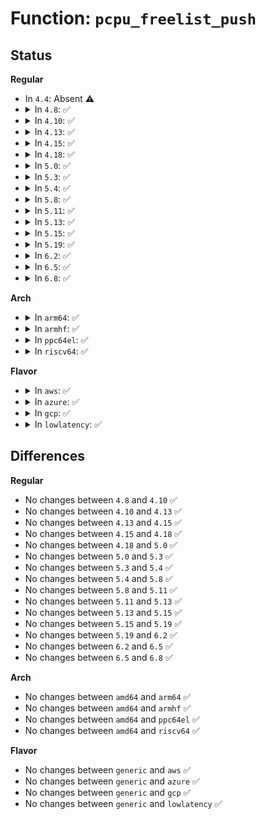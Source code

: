 # Function: <code>pcpu_freelist_push</code>

## Status
<b>Regular</b>
<ul>
<li>
In <code>4.4</code>: Absent ⚠️
</li>
<li>
<details>
<summary>In <code>4.8</code>: ✅</summary>

```c
void pcpu_freelist_push(struct pcpu_freelist *s, struct pcpu_freelist_node *node);
```

**Collision:** Unique Global

**Inline:** No

**Transformation:** False

**Instances:**

```
In kernel/bpf/percpu_freelist.c (ffffffff81187ee0)
Location: kernel/bpf/percpu_freelist.c:40
Inline: False
Direct callers:
  - kernel/bpf/stackmap.c:stack_map_delete_elem
  - kernel/bpf/stackmap.c:bpf_stackmap_copy
  - kernel/bpf/stackmap.c:bpf_get_stackid
```
**Symbols:**

```
ffffffff81187ee0-ffffffff81187f23: pcpu_freelist_push (STB_GLOBAL)
```
</details>
</li>
<li>
<details>
<summary>In <code>4.10</code>: ✅</summary>

```c
void pcpu_freelist_push(struct pcpu_freelist *s, struct pcpu_freelist_node *node);
```

**Collision:** Unique Global

**Inline:** No

**Transformation:** False

**Instances:**

```
In kernel/bpf/percpu_freelist.c (ffffffff81195ea0)
Location: kernel/bpf/percpu_freelist.c:40
Inline: False
Direct callers:
  - kernel/bpf/stackmap.c:stack_map_delete_elem
  - kernel/bpf/stackmap.c:bpf_stackmap_copy
  - kernel/bpf/stackmap.c:bpf_get_stackid
```
**Symbols:**

```
ffffffff81195ea0-ffffffff81195ee3: pcpu_freelist_push (STB_GLOBAL)
```
</details>
</li>
<li>
<details>
<summary>In <code>4.13</code>: ✅</summary>

```c
void pcpu_freelist_push(struct pcpu_freelist *s, struct pcpu_freelist_node *node);
```

**Collision:** Unique Global

**Inline:** No

**Transformation:** False

**Instances:**

```
In kernel/bpf/percpu_freelist.c (ffffffff8119d410)
Location: kernel/bpf/percpu_freelist.c:40
Inline: False
Direct callers:
  - kernel/bpf/stackmap.c:stack_map_delete_elem
  - kernel/bpf/stackmap.c:bpf_stackmap_copy
  - kernel/bpf/stackmap.c:bpf_get_stackid
```
**Symbols:**

```
ffffffff8119d410-ffffffff8119d453: pcpu_freelist_push (STB_GLOBAL)
```
</details>
</li>
<li>
<details>
<summary>In <code>4.15</code>: ✅</summary>

```c
void pcpu_freelist_push(struct pcpu_freelist *s, struct pcpu_freelist_node *node);
```

**Collision:** Unique Global

**Inline:** No

**Transformation:** False

**Instances:**

```
In kernel/bpf/percpu_freelist.c (ffffffff811acfc0)
Location: kernel/bpf/percpu_freelist.c:40
Inline: False
Direct callers:
  - kernel/bpf/stackmap.c:stack_map_delete_elem
  - kernel/bpf/stackmap.c:bpf_stackmap_copy
  - kernel/bpf/stackmap.c:bpf_get_stackid
```
**Symbols:**

```
ffffffff811acfc0-ffffffff811ad003: pcpu_freelist_push (STB_GLOBAL)
```
</details>
</li>
<li>
<details>
<summary>In <code>4.18</code>: ✅</summary>

```c
void pcpu_freelist_push(struct pcpu_freelist *s, struct pcpu_freelist_node *node);
```

**Collision:** Unique Global

**Inline:** No

**Transformation:** False

**Instances:**

```
In kernel/bpf/percpu_freelist.c (ffffffff811c4540)
Location: kernel/bpf/percpu_freelist.c:40
Inline: False
Direct callers:
  - kernel/bpf/stackmap.c:stack_map_delete_elem
  - kernel/bpf/stackmap.c:bpf_stackmap_copy
  - kernel/bpf/stackmap.c:bpf_get_stackid
  - kernel/bpf/stackmap.c:bpf_get_stackid
```
**Symbols:**

```
ffffffff811c4540-ffffffff811c4583: pcpu_freelist_push (STB_GLOBAL)
```
</details>
</li>
<li>
<details>
<summary>In <code>5.0</code>: ✅</summary>

```c
void pcpu_freelist_push(struct pcpu_freelist *s, struct pcpu_freelist_node *node);
```

**Collision:** Unique Global

**Inline:** No

**Transformation:** False

**Instances:**

```
In kernel/bpf/percpu_freelist.c (ffffffff811d6130)
Location: kernel/bpf/percpu_freelist.c:48
Inline: False
Direct callers:
  - kernel/bpf/stackmap.c:stack_map_delete_elem
  - kernel/bpf/stackmap.c:bpf_stackmap_copy
  - kernel/bpf/stackmap.c:bpf_get_stackid
  - kernel/bpf/stackmap.c:bpf_get_stackid
```
**Symbols:**

```
ffffffff811d6130-ffffffff811d615d: pcpu_freelist_push (STB_GLOBAL)
```
</details>
</li>
<li>
<details>
<summary>In <code>5.3</code>: ✅</summary>

```c
void pcpu_freelist_push(struct pcpu_freelist *s, struct pcpu_freelist_node *node);
```

**Collision:** Unique Global

**Inline:** No

**Transformation:** False

**Instances:**

```
In kernel/bpf/percpu_freelist.c (ffffffff811eab20)
Location: kernel/bpf/percpu_freelist.c:45
Inline: False
Direct callers:
  - kernel/bpf/stackmap.c:stack_map_delete_elem
  - kernel/bpf/stackmap.c:bpf_stackmap_copy
  - kernel/bpf/stackmap.c:bpf_get_stackid
  - kernel/bpf/stackmap.c:bpf_get_stackid
```
**Symbols:**

```
ffffffff811eab20-ffffffff811eab4d: pcpu_freelist_push (STB_GLOBAL)
```
</details>
</li>
<li>
<details>
<summary>In <code>5.4</code>: ✅</summary>

```c
void pcpu_freelist_push(struct pcpu_freelist *s, struct pcpu_freelist_node *node);
```

**Collision:** Unique Global

**Inline:** No

**Transformation:** False

**Instances:**

```
In kernel/bpf/percpu_freelist.c (ffffffff811f7280)
Location: kernel/bpf/percpu_freelist.c:45
Inline: False
Direct callers:
  - kernel/bpf/stackmap.c:stack_map_delete_elem
  - kernel/bpf/stackmap.c:bpf_stackmap_copy
  - kernel/bpf/stackmap.c:bpf_get_stackid
  - kernel/bpf/stackmap.c:bpf_get_stackid
```
**Symbols:**

```
ffffffff811f7280-ffffffff811f72ad: pcpu_freelist_push (STB_GLOBAL)
```
</details>
</li>
<li>
<details>
<summary>In <code>5.8</code>: ✅</summary>

```c
void pcpu_freelist_push(struct pcpu_freelist *s, struct pcpu_freelist_node *node);
```

**Collision:** Unique Global

**Inline:** No

**Transformation:** False

**Instances:**

```
In kernel/bpf/percpu_freelist.c (ffffffff8121af70)
Location: kernel/bpf/percpu_freelist.c:51
Inline: False
Direct callers:
  - kernel/bpf/stackmap.c:stack_map_delete_elem
  - kernel/bpf/stackmap.c:bpf_stackmap_copy
  - kernel/bpf/stackmap.c:bpf_get_stackid
  - kernel/bpf/stackmap.c:bpf_get_stackid
```
**Symbols:**

```
ffffffff8121af70-ffffffff8121afd2: pcpu_freelist_push (STB_GLOBAL)
```
</details>
</li>
<li>
<details>
<summary>In <code>5.11</code>: ✅</summary>

```c
void pcpu_freelist_push(struct pcpu_freelist *s, struct pcpu_freelist_node *node);
```

**Collision:** Unique Global

**Inline:** No

**Transformation:** False

**Instances:**

```
In kernel/bpf/percpu_freelist.c (ffffffff8121df90)
Location: kernel/bpf/percpu_freelist.c:91
Inline: False
Direct callers:
  - kernel/bpf/stackmap.c:stack_map_delete_elem
  - kernel/bpf/stackmap.c:bpf_stackmap_copy
  - kernel/bpf/stackmap.c:__bpf_get_stackid
  - kernel/bpf/stackmap.c:__bpf_get_stackid
  - kernel/bpf/stackmap.c:__bpf_get_stackid
```
**Symbols:**

```
ffffffff8121df90-ffffffff8121dfc0: pcpu_freelist_push (STB_GLOBAL)
```
</details>
</li>
<li>
<details>
<summary>In <code>5.13</code>: ✅</summary>

```c
void pcpu_freelist_push(struct pcpu_freelist *s, struct pcpu_freelist_node *node);
```

**Collision:** Unique Global

**Inline:** No

**Transformation:** False

**Instances:**

```
In kernel/bpf/percpu_freelist.c (ffffffff81221900)
Location: kernel/bpf/percpu_freelist.c:91
Inline: False
Direct callers:
  - kernel/bpf/stackmap.c:stack_map_delete_elem
  - kernel/bpf/stackmap.c:bpf_stackmap_copy
  - kernel/bpf/stackmap.c:__bpf_get_stackid
  - kernel/bpf/stackmap.c:__bpf_get_stackid
  - kernel/bpf/stackmap.c:__bpf_get_stackid
```
**Symbols:**

```
ffffffff81221900-ffffffff81221938: pcpu_freelist_push (STB_GLOBAL)
```
</details>
</li>
<li>
<details>
<summary>In <code>5.15</code>: ✅</summary>

```c
void pcpu_freelist_push(struct pcpu_freelist *s, struct pcpu_freelist_node *node);
```

**Collision:** Unique Global

**Inline:** No

**Transformation:** False

**Instances:**

```
In kernel/bpf/percpu_freelist.c (ffffffff81259350)
Location: kernel/bpf/percpu_freelist.c:91
Inline: False
Direct callers:
  - kernel/bpf/stackmap.c:stack_map_delete_elem
  - kernel/bpf/stackmap.c:bpf_stackmap_copy
  - kernel/bpf/stackmap.c:__bpf_get_stackid
  - kernel/bpf/stackmap.c:__bpf_get_stackid
  - kernel/bpf/stackmap.c:__bpf_get_stackid
```
**Symbols:**

```
ffffffff81259350-ffffffff81259388: pcpu_freelist_push (STB_GLOBAL)
```
</details>
</li>
<li>
<details>
<summary>In <code>5.19</code>: ✅</summary>

```c
void pcpu_freelist_push(struct pcpu_freelist *s, struct pcpu_freelist_node *node);
```

**Collision:** Unique Global

**Inline:** No

**Transformation:** False

**Instances:**

```
In kernel/bpf/percpu_freelist.c (ffffffff812a22b0)
Location: kernel/bpf/percpu_freelist.c:91
Inline: False
Direct callers:
  - kernel/bpf/stackmap.c:stack_map_delete_elem
  - kernel/bpf/stackmap.c:bpf_stackmap_copy
  - kernel/bpf/stackmap.c:__bpf_get_stackid
  - kernel/bpf/stackmap.c:__bpf_get_stackid
```
**Symbols:**

```
ffffffff812a22b0-ffffffff812a22e9: pcpu_freelist_push (STB_GLOBAL)
```
</details>
</li>
<li>
<details>
<summary>In <code>6.2</code>: ✅</summary>

```c
void pcpu_freelist_push(struct pcpu_freelist *s, struct pcpu_freelist_node *node);
```

**Collision:** Unique Global

**Inline:** No

**Transformation:** False

**Instances:**

```
In kernel/bpf/percpu_freelist.c (ffffffff812ffe60)
Location: kernel/bpf/percpu_freelist.c:89
Inline: False
Direct callers:
  - kernel/bpf/stackmap.c:stack_map_delete_elem
  - kernel/bpf/stackmap.c:bpf_stackmap_copy
  - kernel/bpf/stackmap.c:__bpf_get_stackid
  - kernel/bpf/stackmap.c:__bpf_get_stackid
```
**Symbols:**

```
ffffffff812ffe60-ffffffff812ffeaf: pcpu_freelist_push (STB_GLOBAL)
```
</details>
</li>
<li>
<details>
<summary>In <code>6.5</code>: ✅</summary>

```c
void pcpu_freelist_push(struct pcpu_freelist *s, struct pcpu_freelist_node *node);
```

**Collision:** Unique Global

**Inline:** No

**Transformation:** False

**Instances:**

```
In kernel/bpf/percpu_freelist.c (ffffffff8132e9c0)
Location: kernel/bpf/percpu_freelist.c:89
Inline: False
Direct callers:
  - kernel/bpf/stackmap.c:stack_map_delete_elem
  - kernel/bpf/stackmap.c:bpf_stackmap_copy
  - kernel/bpf/stackmap.c:__bpf_get_stackid
  - kernel/bpf/stackmap.c:__bpf_get_stackid
```
**Symbols:**

```
ffffffff8132e9c0-ffffffff8132ea0f: pcpu_freelist_push (STB_GLOBAL)
```
</details>
</li>
<li>
<details>
<summary>In <code>6.8</code>: ✅</summary>

```c
void pcpu_freelist_push(struct pcpu_freelist *s, struct pcpu_freelist_node *node);
```

**Collision:** Unique Global

**Inline:** No

**Transformation:** False

**Instances:**

```
In kernel/bpf/percpu_freelist.c (ffffffff81352ee0)
Location: kernel/bpf/percpu_freelist.c:89
Inline: False
Direct callers:
  - kernel/bpf/stackmap.c:stack_map_delete_elem
  - kernel/bpf/stackmap.c:bpf_stackmap_copy
  - kernel/bpf/stackmap.c:__bpf_get_stackid
  - kernel/bpf/stackmap.c:__bpf_get_stackid
```
**Symbols:**

```
ffffffff81352ee0-ffffffff81352f2f: pcpu_freelist_push (STB_GLOBAL)
```
</details>
</li>
</ul>
<b>Arch</b>
<ul>
<li>
<details>
<summary>In <code>arm64</code>: ✅</summary>

```c
void pcpu_freelist_push(struct pcpu_freelist *s, struct pcpu_freelist_node *node);
```

**Collision:** Unique Global

**Inline:** No

**Transformation:** False

**Instances:**

```
In kernel/bpf/percpu_freelist.c (ffff80001027bea8)
Location: kernel/bpf/percpu_freelist.c:45
Inline: False
Direct callers:
  - kernel/bpf/stackmap.c:stack_map_delete_elem
  - kernel/bpf/stackmap.c:bpf_stackmap_copy
  - kernel/bpf/stackmap.c:bpf_get_stackid
  - kernel/bpf/stackmap.c:bpf_get_stackid
  - kernel/bpf/stackmap.c:bpf_get_stackid
```
**Symbols:**

```
ffff80001027bea8-ffff80001027bf04: pcpu_freelist_push (STB_GLOBAL)
```
</details>
</li>
<li>
<details>
<summary>In <code>armhf</code>: ✅</summary>

```c
void pcpu_freelist_push(struct pcpu_freelist *s, struct pcpu_freelist_node *node);
```

**Collision:** Unique Global

**Inline:** No

**Transformation:** False

**Instances:**

```
In kernel/bpf/percpu_freelist.c (c04adc70)
Location: kernel/bpf/percpu_freelist.c:45
Inline: False
Direct callers:
  - kernel/bpf/stackmap.c:stack_map_delete_elem
  - kernel/bpf/stackmap.c:bpf_stackmap_copy
  - kernel/bpf/stackmap.c:bpf_get_stackid
  - kernel/bpf/stackmap.c:bpf_get_stackid
  - kernel/bpf/stackmap.c:bpf_get_stackid
```
**Symbols:**

```
c04adc70-c04adcd0: pcpu_freelist_push (STB_GLOBAL)
```
</details>
</li>
<li>
<details>
<summary>In <code>ppc64el</code>: ✅</summary>

```c
void pcpu_freelist_push(struct pcpu_freelist *s, struct pcpu_freelist_node *node);
```

**Collision:** Unique Global

**Inline:** No

**Transformation:** False

**Instances:**

```
In kernel/bpf/percpu_freelist.c (c000000000325680)
Location: kernel/bpf/percpu_freelist.c:45
Inline: False
Direct callers:
  - kernel/bpf/stackmap.c:stack_map_delete_elem
  - kernel/bpf/stackmap.c:bpf_stackmap_copy
  - kernel/bpf/stackmap.c:bpf_get_stackid
  - kernel/bpf/stackmap.c:bpf_get_stackid
  - kernel/bpf/stackmap.c:bpf_get_stackid
```
**Symbols:**

```
c000000000325680-c000000000325750: pcpu_freelist_push (STB_GLOBAL)
```
</details>
</li>
<li>
<details>
<summary>In <code>riscv64</code>: ✅</summary>

```c
void pcpu_freelist_push(struct pcpu_freelist *s, struct pcpu_freelist_node *node);
```

**Collision:** Unique Global

**Inline:** No

**Transformation:** False

**Instances:**

```
In kernel/bpf/percpu_freelist.c (ffffffe0001b3928)
Location: kernel/bpf/percpu_freelist.c:45
Inline: False
Direct callers:
  - kernel/bpf/stackmap.c:stack_map_delete_elem
  - kernel/bpf/stackmap.c:bpf_stackmap_copy
  - kernel/bpf/stackmap.c:bpf_get_stackid
  - kernel/bpf/stackmap.c:bpf_get_stackid
  - kernel/bpf/stackmap.c:bpf_get_stackid
```
**Symbols:**

```
ffffffe0001b3928-ffffffe0001b3968: pcpu_freelist_push (STB_GLOBAL)
```
</details>
</li>
</ul>
<b>Flavor</b>
<ul>
<li>
<details>
<summary>In <code>aws</code>: ✅</summary>

```c
void pcpu_freelist_push(struct pcpu_freelist *s, struct pcpu_freelist_node *node);
```

**Collision:** Unique Global

**Inline:** No

**Transformation:** False

**Instances:**

```
In kernel/bpf/percpu_freelist.c (ffffffff811ef8a0)
Location: kernel/bpf/percpu_freelist.c:45
Inline: False
Direct callers:
  - kernel/bpf/stackmap.c:stack_map_delete_elem
  - kernel/bpf/stackmap.c:bpf_stackmap_copy
  - kernel/bpf/stackmap.c:bpf_get_stackid
  - kernel/bpf/stackmap.c:bpf_get_stackid
```
**Symbols:**

```
ffffffff811ef8a0-ffffffff811ef8cd: pcpu_freelist_push (STB_GLOBAL)
```
</details>
</li>
<li>
<details>
<summary>In <code>azure</code>: ✅</summary>

```c
void pcpu_freelist_push(struct pcpu_freelist *s, struct pcpu_freelist_node *node);
```

**Collision:** Unique Global

**Inline:** No

**Transformation:** False

**Instances:**

```
In kernel/bpf/percpu_freelist.c (ffffffff811e2630)
Location: kernel/bpf/percpu_freelist.c:45
Inline: False
Direct callers:
  - kernel/bpf/stackmap.c:stack_map_delete_elem
  - kernel/bpf/stackmap.c:bpf_stackmap_copy
  - kernel/bpf/stackmap.c:bpf_get_stackid
  - kernel/bpf/stackmap.c:bpf_get_stackid
```
**Symbols:**

```
ffffffff811e2630-ffffffff811e2647: pcpu_freelist_push (STB_GLOBAL)
```
</details>
</li>
<li>
<details>
<summary>In <code>gcp</code>: ✅</summary>

```c
void pcpu_freelist_push(struct pcpu_freelist *s, struct pcpu_freelist_node *node);
```

**Collision:** Unique Global

**Inline:** No

**Transformation:** False

**Instances:**

```
In kernel/bpf/percpu_freelist.c (ffffffff811ed670)
Location: kernel/bpf/percpu_freelist.c:45
Inline: False
Direct callers:
  - kernel/bpf/stackmap.c:stack_map_delete_elem
  - kernel/bpf/stackmap.c:bpf_stackmap_copy
  - kernel/bpf/stackmap.c:bpf_get_stackid
  - kernel/bpf/stackmap.c:bpf_get_stackid
```
**Symbols:**

```
ffffffff811ed670-ffffffff811ed69d: pcpu_freelist_push (STB_GLOBAL)
```
</details>
</li>
<li>
<details>
<summary>In <code>lowlatency</code>: ✅</summary>

```c
void pcpu_freelist_push(struct pcpu_freelist *s, struct pcpu_freelist_node *node);
```

**Collision:** Unique Global

**Inline:** No

**Transformation:** False

**Instances:**

```
In kernel/bpf/percpu_freelist.c (ffffffff811fbb40)
Location: kernel/bpf/percpu_freelist.c:45
Inline: False
Direct callers:
  - kernel/bpf/stackmap.c:stack_map_delete_elem
  - kernel/bpf/stackmap.c:bpf_stackmap_copy
  - kernel/bpf/stackmap.c:bpf_get_stackid
  - kernel/bpf/stackmap.c:bpf_get_stackid
```
**Symbols:**

```
ffffffff811fbb40-ffffffff811fbb6d: pcpu_freelist_push (STB_GLOBAL)
```
</details>
</li>
</ul>

## Differences
<b>Regular</b>
<ul>
<li>
No changes between <code>4.8</code> and <code>4.10</code> ✅
</li>
<li>
No changes between <code>4.10</code> and <code>4.13</code> ✅
</li>
<li>
No changes between <code>4.13</code> and <code>4.15</code> ✅
</li>
<li>
No changes between <code>4.15</code> and <code>4.18</code> ✅
</li>
<li>
No changes between <code>4.18</code> and <code>5.0</code> ✅
</li>
<li>
No changes between <code>5.0</code> and <code>5.3</code> ✅
</li>
<li>
No changes between <code>5.3</code> and <code>5.4</code> ✅
</li>
<li>
No changes between <code>5.4</code> and <code>5.8</code> ✅
</li>
<li>
No changes between <code>5.8</code> and <code>5.11</code> ✅
</li>
<li>
No changes between <code>5.11</code> and <code>5.13</code> ✅
</li>
<li>
No changes between <code>5.13</code> and <code>5.15</code> ✅
</li>
<li>
No changes between <code>5.15</code> and <code>5.19</code> ✅
</li>
<li>
No changes between <code>5.19</code> and <code>6.2</code> ✅
</li>
<li>
No changes between <code>6.2</code> and <code>6.5</code> ✅
</li>
<li>
No changes between <code>6.5</code> and <code>6.8</code> ✅
</li>
</ul>
<b>Arch</b>
<ul>
<li>
No changes between <code>amd64</code> and <code>arm64</code> ✅
</li>
<li>
No changes between <code>amd64</code> and <code>armhf</code> ✅
</li>
<li>
No changes between <code>amd64</code> and <code>ppc64el</code> ✅
</li>
<li>
No changes between <code>amd64</code> and <code>riscv64</code> ✅
</li>
</ul>
<b>Flavor</b>
<ul>
<li>
No changes between <code>generic</code> and <code>aws</code> ✅
</li>
<li>
No changes between <code>generic</code> and <code>azure</code> ✅
</li>
<li>
No changes between <code>generic</code> and <code>gcp</code> ✅
</li>
<li>
No changes between <code>generic</code> and <code>lowlatency</code> ✅
</li>
</ul>
